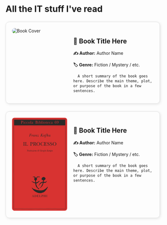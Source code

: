
# All the IT stuff I've read


<div style="display: flex; align-items: flex-start; gap: 20px; padding: 20px; border: 1px solid #ddd; border-radius: 12px; box-shadow: 2px 2px 8px rgba(0,0,0,0.1); margin-top: 25px; ">

<!-- Book Cover -->
  <div style="flex: 0 0 180px;">
    <img src="{{site.url}}//images/book-cover.jpg" alt="Book Cover" style="width: 100%; border-radius: 8px;"/>

 <!--   <img src="{{site.url}}/images/equation-1.gif" style="display: block; margin: auto;" /> -->
  </div>

  <!-- Book Info -->
  <div style="flex: 1;">
    <h2>📖 Book Title Here</h2>
    <p><strong>✍️ Author:</strong> Author Name</p>
    <p><strong>🏷️ Genre:</strong> Fiction / Mystery / etc.</p>

      A short summary of the book goes here. Describe the main theme, plot, or purpose of the book in a few sentences.
   
  </div>

</div>

<div>
</div>

<div style="display: flex; align-items: flex-start; gap: 20px; padding: 20px; border: 1px solid #ddd; border-radius: 12px; box-shadow: 2px 2px 8px rgba(0,0,0,0.1);  margin-top: 25px;">

<!-- Book Cover -->
  <div style="flex: 0 0 180px;">
    <img src="./images/book-cover.jpg" alt="Book Cover" style="width: 100%; border-radius: 8px;"/>
  </div>

  <!-- Book Info -->
  <div style="flex: 1;">
    <h2>📖 Book Title Here</h2>
    <p><strong>✍️ Author:</strong> Author Name</p>
    <p><strong>🏷️ Genre:</strong> Fiction / Mystery / etc.</p>

    
      A short summary of the book goes here. Describe the main theme, plot, or purpose of the book in a few sentences.
   
  </div>

</div>


